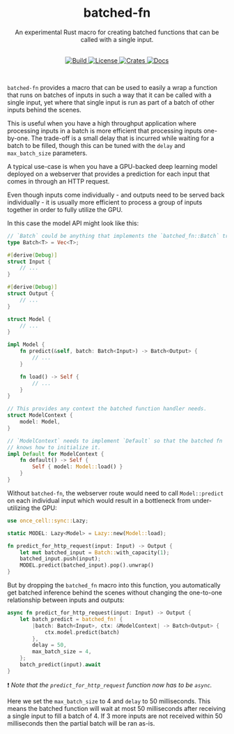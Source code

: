 <div align="center">
    <h1>batched-fn</h1>
    An experimental Rust macro for creating batched functions that can be called with a single input.
</div>
<br/>
<p align="center">
    <a href="https://github.com/epwalsh/batched-fn/actions">
        <img alt="Build" src="https://github.com/epwalsh/batched-fn/workflows/CI/badge.svg?event=push&branch=master">
    </a>
    <a href="https://github.com/epwalsh/batched-fn/blob/master/LICENSE">
        <img alt="License" src="https://img.shields.io/github/license/epwalsh/batched-fn.svg?color=blue&cachedrop">
    </a>
    <a href="https://crates.io/crates/batched-fn">
        <img alt="Crates" src="https://img.shields.io/crates/v/batched-fn.svg?color=blue">
    </a>
    <a href="https://docs.rs/batched-fn/">
        <img alt="Docs" src="https://img.shields.io/badge/docs.rs-API%20docs-blue">
    </a>
</p>
<br/>

`batched-fn` provides a macro that can be used to easily a wrap a function that runs on
batches of inputs in such a way that it can be called with
a single input, yet where that single input is run as part of a batch of other inputs behind
the scenes.

This is useful when you have a high throughput application where processing inputs in a batch
is more efficient that processing inputs one-by-one. The trade-off  is a small delay that is incurred
while waiting for a batch to be filled, though this can be tuned with the
`delay` and `max_batch_size` parameters.

A typical use-case is when you have a GPU-backed deep learning model deployed on a webserver that provides
a prediction for each input that comes in through an HTTP request.

Even though inputs come individually - and outputs need to be served back individually - it
is usually more efficient to process a group of inputs together in order to fully utilize the GPU.

In this case the model API might look like this:

```rust
// `Batch` could be anything that implements the `batched_fn::Batch` trait.
type Batch<T> = Vec<T>;

#[derive(Debug)]
struct Input {
    // ...
}

#[derive(Debug)]
struct Output {
    // ...
}

struct Model {
    // ...
}

impl Model {
    fn predict(&self, batch: Batch<Input>) -> Batch<Output> {
        // ...
    }

    fn load() -> Self {
        // ...
    }
}

// This provides any context the batched function handler needs.
struct ModelContext {
    model: Model,
}

// `ModelContext` needs to implement `Default` so that the batched fn
// knows how to initialize it.
impl Default for ModelContext {
    fn default() -> Self {
        Self { model: Model::load() }
    }
}
```

Without `batched-fn`, the webserver route would need to call `Model::predict` on each
individual input which would result in a bottleneck from under-utilizing the GPU:

```rust
use once_cell::sync::Lazy;

static MODEL: Lazy<Model> = Lazy::new(Model::load);

fn predict_for_http_request(input: Input) -> Output {
    let mut batched_input = Batch::with_capacity(1);
    batched_input.push(input);
    MODEL.predict(batched_input).pop().unwrap()
}
```

But by dropping the `batched_fn` macro into this function, you automatically get batched
inference behind the scenes without changing the one-to-one relationship between inputs and
outputs:

```rust
async fn predict_for_http_request(input: Input) -> Output {
    let batch_predict = batched_fn! {
        |batch: Batch<Input>, ctx: &ModelContext| -> Batch<Output> {
            ctx.model.predict(batch)
        },
        delay = 50,
        max_batch_size = 4,
    };
    batch_predict(input).await
}
```

❗️ *Note that the `predict_for_http_request` function now has to be `async`.*

Here we set the `max_batch_size` to 4 and `delay`
to 50 milliseconds. This means the batched function will wait at most 50 milliseconds after receiving a single
input to fill a batch of 4. If 3 more inputs are not received within 50 milliseconds
then the partial batch will be ran as-is.
